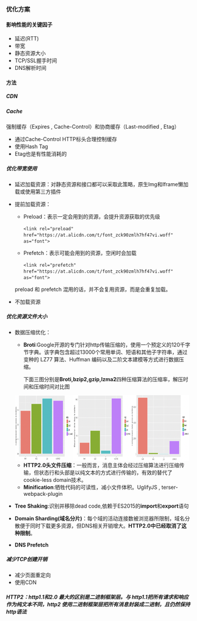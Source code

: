 ### 优化方案

#### 影响性能的关键因子

- 延迟(RTT)
- 带宽
- 静态资源大小
- TCP/SSL握手时间
- DNS解析时间

#### 方法

##### **CDN**

##### **Cache**

强制缓存（Expires , Cache-Control）和协商缓存（Last-modified , Etag）

- 通过Cache-Control HTTP标头合理控制缓存
- 使用Hash Tag
- Etag也是有性能消耗的

##### **优化带宽使用**

- 延迟加载资源：对静态资源和接口都可以采取此策略，原生Img和Iframe懒加载或使用第三方插件

- 提前加载资源：

  - Preload：表示一定会用到的资源，会提升资源获取的优先级

    `<link rel="preload"   href="https://at.alicdn.com/t/font_zck90zmlh7hf47vi.woff" as="font">`

  - Prefetch：表示可能会用到的资源，空闲时会加载

    `<link rel="prefetch"  href="https://at.alicdn.com/t/font_zck90zmlh7hf47vi.woff" as="font">`

  preload 和 prefetch 混用的话，并不会复用资源，而是会重复加载。

- 不加载资源

##### **优化资源文件大小**

- 数据压缩优化：

  - **Broti**:Google开源的专门针对http传输压缩的，使用一个预定义的120千字节字典。该字典包含超过13000个常用单词、短语和其他子字符串，通过变种的 LZ77 算法、Huffman 编码以及二阶文本建模等方式进行数据压缩。

    下面三图分别是**Broti,bzip2,gzip,lzma2**四种压缩算法的压缩率，解压时间和压缩时间对比图

  <div style="display:flex;height:180px" >
    <img src="./Pics/Broti1.png" width="33%">
    <img src="./Pics/Broti2.png" width="33%">
    <img src="./Pics/Broti3.png" width="33%">
  </div>

  - **HTTP2.0头文件压缩**：一般而言，消息主体会经过压缩算法进行压缩传输，但状态行和头部是以纯文本的方式进行传输的，有效的替代了cookie-less domain技术。
  - **Minification**:牺牲代码的可读性，减小文件体积。UglifyJS , terser-webpack-plugin

- **Tree Shaking**:识别并移除dead code,依赖于ES2015的**import**和**export**语句

- **Domain Sharding(域名分片)**：每个域的活动连接数被浏览器所限制，域名分散便于同时下载更多资源，但DNS相关开销增大。**HTTP2.0中已经取消了这种限制**。

- **DNS Prefetch**

##### **减少TCP创建开销**

- 减少页面重定向
- 使用CDN

##### **HTTP2**：http1.1和2.0 最大的区别是二进制框架层。与 http1.1把所有请求和响应作为纯文本不同，http2 使用二进制框架层把所有消息封装成二进制，且仍然保持http语法